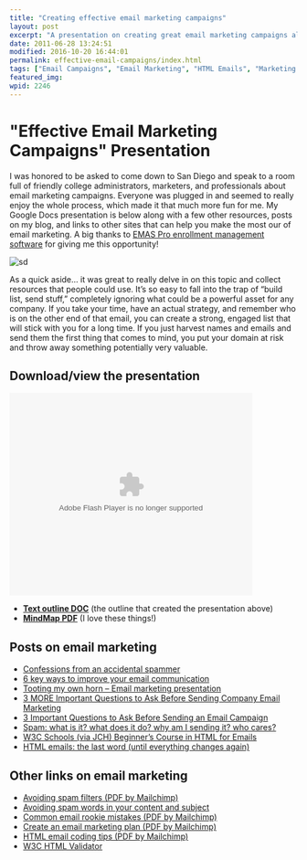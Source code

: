 ```yaml
---
title: "Creating effective email marketing campaigns"
layout: post
excerpt: "A presentation on creating great email marketing campaigns along with links to other resources. "
date: 2011-06-28 13:24:51
modified: 2016-10-20 16:44:01
permalink: effective-email-campaigns/index.html
tags: ["Email Campaigns", "Email Marketing", "HTML Emails", "Marketing Campaigns", "Email"]
featured_img: 
wpid: 2246
---
```


# "Effective Email Marketing Campaigns" Presentation

I was honored to be asked to come down to San Diego and speak to a room full of friendly college administrators, marketers, and professionals about email marketing campaigns. Everyone was plugged in and seemed to really enjoy the whole process, which made it that much more fun for me. My Google Docs presentation is below along with a few other resources, posts on my blog, and links to other sites that can help you make the most our of email marketing. A big thanks to [EMAS Pro enrollment management software](http://emaspro.com) for giving me this opportunity!

![sd](/_images/2011/06/sd1.jpg)

As a quick aside… it was great to really delve in on this topic and collect resources that people could use. It’s so easy to fall into the trap of “build list, send stuff,” completely ignoring what could be a powerful asset for any company. If you take your time, have an actual strategy, and remember who is on the other end of that email, you can create a strong, engaged list that will stick with you for a long time. If you just harvest names and emails and send them the first thing that comes to mind, you put your domain at risk and throw away something potentially very valuable.

Download/view the presentation
------------------------------

<object classid="clsid:d27cdb6e-ae6d-11cf-96b8-444553540000" codebase="http://download.macromedia.com/pub/shockwave/cabs/flash/swflash.cab#version=6,0,40,0" height="355" id="__sse8404869" width="425"><param name="allowFullScreen" value="true"></param><param name="allowScriptAccess" value="always"></param><param name="src" value="http://static.slidesharecdn.com/swf/ssplayer2.swf?doc=effectiveemailmarketingcampaigns-110623133102-phpapp02&stripped_title=effective-email-marketing-campaigns&userName=joshcanhelp"></param><param name="allowfullscreen" value="true"></param><param name="allowscriptaccess" value="always"></param><embed allowfullscreen="true" allowscriptaccess="always" height="355" id="__sse8404869" src="http://static.slidesharecdn.com/swf/ssplayer2.swf?doc=effectiveemailmarketingcampaigns-110623133102-phpapp02&stripped_title=effective-email-marketing-campaigns&userName=joshcanhelp" type="application/x-shockwave-flash" width="425"></embed></object>

- **[Text outline DOC](/_images/2011/06/Effective-email-marketing-campaigns.doc)** (the outline that created the presentation above)
- **[MindMap PDF](/_images/2011/06/effective_email_marketing_campaigns.pdf)** (I love these things!)

Posts on email marketing
------------------------

- [Confessions from an accidental spammer](/confessions-from-an-accidental-spammer/)
- [6 key ways to improve your email communication](/6-key-ways-to-improve-your-email-communication/)
- [Tooting my own horn – Email marketing presentation](/tooting-my-own-horn-email-marketing-presentation/)
- [3 MORE Important Questions to Ask Before Sending Company Email Marketing](/3-more-important-questions-to-ask-before-sending-company-email-marketing/)
- [3 Important Questions to Ask Before Sending an Email Campaign](/3-important-questions-to-ask-before-sending-an-email-campaign/)
- [Spam: what is it? what does it do? why am I sending it? who cares?](/spam-what-is-it-what-does-it-do-why-am-i-sending-it-who-cares/)
- [W3C Schools (via JCH) Beginner’s Course in HTML for Emails](/w3c-schools-via-jch-beginners-course-in-html-for-emails/)
- [HTML emails: the last word (until everything changes again)](/html-emails-the-last-word-until-everything-changes-again/)

Other links on email marketing
------------------------------

- [Avoiding spam filters (PDF by Mailchimp)](http://mailchimp.com/resources/guides/how-to-avoid-spam-filters/)
- [Avoiding spam words in your content and subject](http://www.benchmarkemail.com/blogs/detail/the-100-worst-spam-words-and-phrases)
- [Common email rookie mistakes (PDF by Mailchimp)](http://mailchimp.com/resources/guides/common-rookie-mistakes/)
- [Create an email marketing plan (PDF by Mailchimp)](http://static.mailchimp.com/web/guides/how-to-create-an-email-marketing-plan/package/how-to-create-an-email-marketing-plan.pdf)
- [HTML email coding tips (PDF by Mailchimp)](http://downloads.mailchimp.com/guides/Guide_EmailJitsu.pdf)
- [W3C HTML Validator](http://validator.w3.org/#validate_by_input "Do this for every email template. Just copy and paste the code into field and click ")